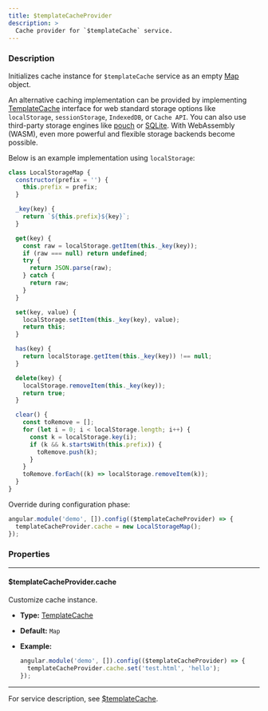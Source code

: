 ```yaml
---
title: $templateCacheProvider
description: >
  Cache provider for `$templateCache` service.
---
```


### Description

Initializes cache instance for `$templateCache` service as an empty
[Map](https://developer.mozilla.org/en-US/docs/Web/JavaScript/Reference/Global_Objects/Map)
object.

An alternative caching implementation can be provided by implementing
[TemplateCache](../../../typedoc/types/TemplateCache.html) interface for web
standard storage options like `localStorage`, `sessionStorage`, `IndexedDB`, or
`Cache API`. You can also use third-party storage engines like
[pouch](https://github.com/pouchdb/pouchdb) or
[SQLite](https://github.com/sqlitebrowser/sqlitebrowser). With WebAssembly
(WASM), even more powerful and flexible storage backends become possible.

Below is an example implementation using `localStorage`:

```js
class LocalStorageMap {
  constructor(prefix = '') {
    this.prefix = prefix;
  }

  _key(key) {
    return `${this.prefix}${key}`;
  }

  get(key) {
    const raw = localStorage.getItem(this._key(key));
    if (raw === null) return undefined;
    try {
      return JSON.parse(raw);
    } catch {
      return raw;
    }
  }

  set(key, value) {
    localStorage.setItem(this._key(key), value);
    return this;
  }

  has(key) {
    return localStorage.getItem(this._key(key)) !== null;
  }

  delete(key) {
    localStorage.removeItem(this._key(key));
    return true;
  }

  clear() {
    const toRemove = [];
    for (let i = 0; i < localStorage.length; i++) {
      const k = localStorage.key(i);
      if (k && k.startsWith(this.prefix)) {
        toRemove.push(k);
      }
    }
    toRemove.forEach((k) => localStorage.removeItem(k));
  }
}
```

Override during configuration phase:

```js
angular.module('demo', []).config(($templateCacheProvider) => {
  templateCacheProvider.cache = new LocalStorageMap();
});
```

### Properties

---

#### $templateCacheProvider.cache

Customize cache instance.

- **Type:** [TemplateCache](../../../typedoc/types/TemplateCache.html)
- **Default:** `Map`

- **Example:**

  ```js
  angular.module('demo', []).config(($templateCacheProvider) => {
    templateCacheProvider.cache.set('test.html', 'hello');
  });
  ```

---

For service description, see
[$templateCache](../../../docs/service/templatecache).
